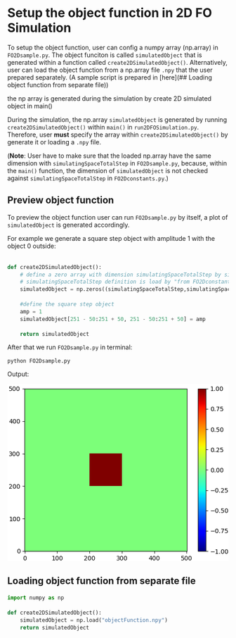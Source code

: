 # Setup the object function in 2D FO Simulation

To setup the object function, user can config a numpy array (np.array) in `FO2Dsample.py`. 
The object funciton is called `simulatedObject` that is generated within a function called 
`create2DSimulatedObject()`. Alternatively, user can load the object function from a np.array file `.npy` that the user 
prepared separately. (A sample script is prepared in [here](## Loading object function from separate file))  

the np array is generated during the simulation by create 2D simulated object in main()

During the simulation, the np.array `simulatedObject` is generated by running 
`create2DSimulatedObject()` within `main()` in `run2DFOSimulation.py`. 
Therefore, user **must** specify the array within `create2DSimulatedObject()` by generate it 
or loading a `.npy` file.

(**Note**: User have to make sure that the loaded np.array have the same dimension with `simulatingSpaceTotalStep` in `FO2Dsample.py`, because, within the `main()` function, the dimension of `simulatedObject` is not checked against `simulatingSpaceTotalStep` in `FO2Dconstants.py`.)
      

## Preview object function
To preview the object function user can run `FO2Dsample.py` by itself, a plot of `simulatedObject` is generated accordingly.

For example we generate a square step object with amplitude 1 with the object 0 outside:

```python 

def create2DSimulatedObject():
    # define a zero array with dimension simulatingSpaceTotalStep by simulatingSpaceTotalStep.
    # simulatingSpaceTotalStep definition is load by "from FO2Dconstants import *"
    simulatedObject = np.zeros((simulatingSpaceTotalStep,simulatingSpaceTotalStep))

    #define the square step object
    amp = 1
    simulatedObject[251 - 50:251 + 50, 251 - 50:251 + 50] = amp

    return simulatedObject

```


After that we run `FO2Dsample.py` in terminal:

    python FO2Dsample.py
    
Output:

![preview sample](./img/viewSample.PNG)

## Loading object function from separate file

```python 
import numpy as np

def create2DSimulatedObject():
    simulatedObject = np.load("objectFunction.npy")
    return simulatedObject

```